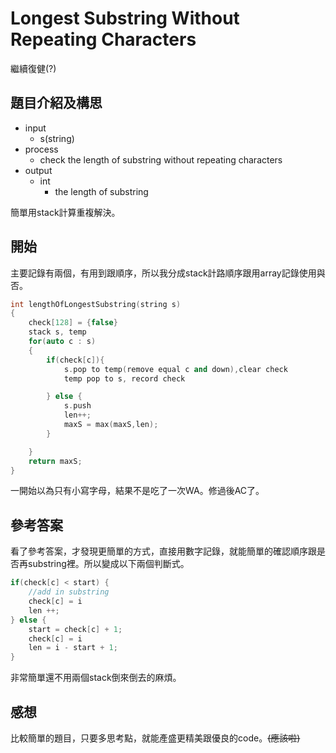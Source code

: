 # Longest Substring Without Repeating Characters
繼續復健(?)
## 題目介紹及構思
- input
  - s(string)
- process
  - check the length of substring without repeating characters
- output
  - int
    - the length of substring

 簡單用stack計算重複解決。

## 開始
主要記錄有兩個，有用到跟順序，所以我分成stack計路順序跟用array記錄使用與否。

```C++ =
int lengthOfLongestSubstring(string s)
{
    check[128] = {false}
    stack s, temp
    for(auto c : s)
    {
        if(check[c]){
            s.pop to temp(remove equal c and down),clear check
            temp pop to s, record check

        } else {
            s.push
            len++;
            maxS = max(maxS,len);
        }

    }
    return maxS;
}
```

一開始以為只有小寫字母，結果不是吃了一次WA。修過後AC了。

## 參考答案
看了參考答案，才發現更簡單的方式，直接用數字記錄，就能簡單的確認順序跟是否再substring裡。所以變成以下兩個判斷式。

```C++ =
if(check[c] < start) {
    //add in substring
    check[c] = i
    len ++;
} else {
    start = check[c] + 1;
    check[c] = i
    len = i - start + 1;
}
```

非常簡單還不用兩個stack倒來倒去的麻煩。

## 感想
比較簡單的題目，只要多思考點，就能產盛更精美跟優良的code。~~(應該啦)~~
